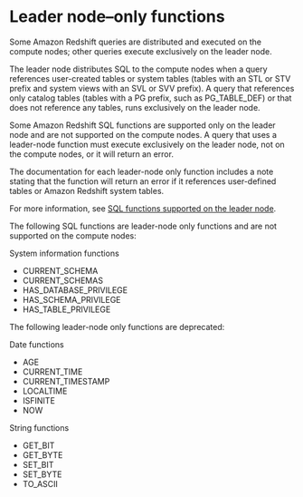 # Leader node–only functions<a name="c_SQL_functions_leader_node_only"></a>

Some Amazon Redshift queries are distributed and executed on the compute nodes; other queries execute exclusively on the leader node\.

The leader node distributes SQL to the compute nodes when a query references user\-created tables or system tables \(tables with an STL or STV prefix and system views with an SVL or SVV prefix\)\. A query that references only catalog tables \(tables with a PG prefix, such as PG\_TABLE\_DEF\) or that does not reference any tables, runs exclusively on the leader node\.

Some Amazon Redshift SQL functions are supported only on the leader node and are not supported on the compute nodes\. A query that uses a leader\-node function must execute exclusively on the leader node, not on the compute nodes, or it will return an error\.

The documentation for each leader\-node only function includes a note stating that the function will return an error if it references user\-defined tables or Amazon Redshift system tables\.

For more information, see [SQL functions supported on the leader node](c_sql-functions-leader-node.md)\.

The following SQL functions are leader\-node only functions and are not supported on the compute nodes:

System information functions
+ CURRENT\_SCHEMA
+ CURRENT\_SCHEMAS
+ HAS\_DATABASE\_PRIVILEGE
+ HAS\_SCHEMA\_PRIVILEGE
+ HAS\_TABLE\_PRIVILEGE

The following leader\-node only functions are deprecated:

Date functions
+ AGE
+ CURRENT\_TIME
+ CURRENT\_TIMESTAMP
+ LOCALTIME
+ ISFINITE
+ NOW

String functions
+ GET\_BIT
+ GET\_BYTE
+ SET\_BIT
+ SET\_BYTE
+ TO\_ASCII